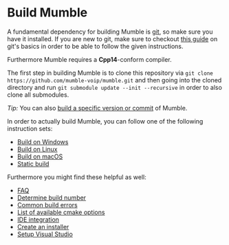 ﻿# Build Mumble

A fundamental dependency for building Mumble is [git](https://git-scm.com/), so make sure you have it installed. If you are new to git, make sure to
checkout [this guide](https://guides.github.com/introduction/git-handbook/) on git's basics in order to be able to follow the given instructions.

Furthermore Mumble requires a **Cpp14**-conform compiler.

The first step in building Mumble is to clone this repository via `git clone https://github.com/mumble-voip/mumble.git` and then going into the cloned
directory and run `git submodule update --init --recursive` in order to also clone all submodules.

_Tip:_ You can also [build a specific version or commit](faq.md#build-a-specific-version-or-commit) of Mumble.

In order to actually build Mumble, you can follow one of the following instruction sets:
- [Build on Windows](build_windows.md)
- [Build on Linux](build_linux.md)
- [Build on macOS](build_macos.md)
- [Static build](build_static.md)


Furthermore you might find these helpful as well:
- [FAQ](faq.md)
- [Determine build number](find_build_number.md)
- [Common build errors](common_build_errors.md)
- [List of available cmake options](cmake_options.md)
- [IDE integration](ide_integration.md)
- [Create an installer](build_installer.md)
- [Setup Visual Studio](setup_visual_studio.md)
